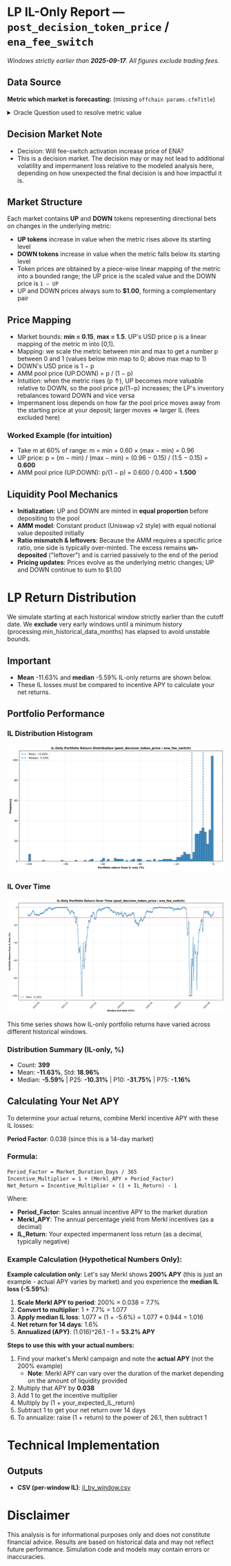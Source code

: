 # LP IL-Only Report — `post_decision_token_price` / `ena_fee_switch`

_Windows strictly earlier than **2025-09-17**. All figures exclude trading fees._

## Data Source
**Metric which market is forecasting:** (missing `offchain params.cfmTitle`)

<details><summary>Oracle Question used to resolve metric value</summary>

Use the CoinMarketCap detail/chart endpoint at https://api.coinmarketcap.com/data-api/v3/cryptocurrency/detail/chart with query parameters id=30171, convertId=2781 (USD), and range=START_UNIX~END_UNIX. Resolve DECISION_TIME_UTC from ${DISAMBIGUATION_URI}. Set START_UNIX to the Unix timestamp (seconds) at DECISION_TIME_UTC + 120 minutes, and set END_UNIX to START_UNIX + 43_200. Treat the interval as half-open: include START_UNIX and exclude END_UNIX. From the JSON response, read data.points (a mapping from timestamps to samples). For each entry (ts, point): if ts > 10_000_000_000 then ts is in milliseconds; divide by 1000 to obtain seconds. Extract the USD price as point.v[0] if point.v exists; otherwise use point.c. Discard any points with missing/NaN or non-positive prices. Consider only points with timestamps t satisfying START_UNIX ≤ t < END_UNIX (UTC). Compute the median of these USD prices. Multiply by 100, then report the number as an integer, rounded up.

</details>

## Decision Market Note
- Decision: Will fee-switch activation increase price of ENA?
- This is a decision market. The decision may or may not lead to additional volatility and impermanent loss relative to the modeled analysis here, depending on how unexpected the final decision is and how impactful it is.

## Market Structure
Each market contains **UP** and **DOWN** tokens representing directional bets on changes in the underlying metric:
- **UP tokens** increase in value when the metric rises above its starting level
- **DOWN tokens** increase in value when the metric falls below its starting level
- Token prices are obtained by a piece-wise linear mapping of the metric into a bounded range; the UP price is the scaled value and the DOWN price is `1 − UP`
- UP and DOWN prices always sum to **$1.00**, forming a complementary pair

## Price Mapping
- Market bounds: **min = 0.15**, **max = 1.5**. UP's USD price p is a linear mapping of the metric m into [0,1].
- Mapping: we scale the metric between min and max to get a number p between 0 and 1 (values below min map to 0; above max map to 1)
- DOWN's USD price is 1 − p
- AMM pool price (UP:DOWN) = p / (1 − p)
- Intuition: when the metric rises (p ↑), UP becomes more valuable relative to DOWN, so the pool price p/(1−p) increases; the LP's inventory rebalances toward DOWN and vice versa
- Impermanent loss depends on how far the pool price moves away from the starting price at your deposit; larger moves ⇒ larger IL (fees excluded here)

### Worked Example (for intuition)
- Take m at 60% of range: m = min + 0.60 × (max − min) = 0.96
- UP price: p = (m − min) / (max − min) = (0.96 − 0.15) / (1.5 − 0.15) = **0.600**
- AMM pool price (UP:DOWN): p/(1 − p) = 0.600 / 0.400 = **1.500**


## Liquidity Pool Mechanics
- **Initialization**: UP and DOWN are minted in **equal proportion** before depositing to the pool
- **AMM model**: Constant product (Uniswap v2 style) with equal notional value deposited initially
- **Ratio mismatch & leftovers**: Because the AMM requires a specific price ratio, one side is typically over-minted. The excess remains **un-deposited** ("leftover") and is carried passively to the end of the period
- **Pricing updates**: Prices evolve as the underlying metric changes; UP and DOWN continue to sum to $1.00

# LP Return Distribution
We simulate starting at each historical window strictly earlier than the cutoff date. 
We **exclude** very early windows until a minimum history (processing.min_historical_data_months) has elapsed to avoid unstable bounds.

## Important
- **Mean** -11.63% and **median** -5.59% IL-only returns are shown below.
- These IL losses must be compared to incentive APY to calculate your net returns.

## Portfolio Performance
### IL Distribution Histogram
![Portfolio Return Distributions](il_hist.png)

### IL Over Time
![IL Returns Over Time](il_timeseries.png)

This time series shows how IL-only portfolio returns have varied across different historical windows.

### Distribution Summary (IL-only, %)

- Count: **399**
- Mean: **-11.63%**, Std: **18.96%**
- Median: **-5.59%**  |  P25: **-10.31%**  |  P10: **-31.75%**  |  P75: **-1.16%**

## Calculating Your Net APY

To determine your actual returns, combine Merkl incentive APY with these IL losses:

**Period Factor**: 0.038 (since this is a 14-day market)

### Formula:
```
Period_Factor = Market_Duration_Days / 365
Incentive_Multiplier = 1 + (Merkl_APY × Period_Factor)
Net_Return = Incentive_Multiplier × (1 + IL_Return) - 1
```

Where:
- **Period_Factor**: Scales annual incentive APY to the market duration
- **Merkl_APY**: The annual percentage yield from Merkl incentives (as a decimal)
- **IL_Return**: Your expected impermanent loss return (as a decimal, typically negative)

### Example Calculation (Hypothetical Numbers Only):
**Example calculation only**: Let's say Merkl shows **200% APY** (this is just an example - actual APY varies by market) and you experience the **median IL loss (-5.59%)**:

1. **Scale Merkl APY to period**: 200% × 0.038 = 7.7%
2. **Convert to multiplier**: 1 + 7.7% = 1.077
3. **Apply median IL loss**: 1.077 × (1 + -5.6%) = 1.077 × 0.944 = 1.016
4. **Net return for 14 days**: 1.6%
5. **Annualized (APY)**: (1.016)^26.1 - 1 = **53.2% APY**

**Steps to use this with your actual numbers:**
1. Find your market's Merkl campaign and note the **actual APY** (not the 200% example)
   - **Note**: Merkl APY can vary over the duration of the market depending on the amount of liquidity provided
2. Multiply that APY by **0.038**
3. Add 1 to get the incentive multiplier
4. Multiply by (1 + your_expected_IL_return)
5. Subtract 1 to get your net return over 14 days
6. To annualize: raise (1 + return) to the power of 26.1, then subtract 1

# Technical Implementation

## Outputs
- **CSV (per-window IL)**: [il_by_window.csv](il_by_window.csv)

# Disclaimer
This analysis is for informational purposes only and does not constitute financial advice. Results are based on historical data and may not reflect future performance. Simulation code and models may contain errors or inaccuracies.